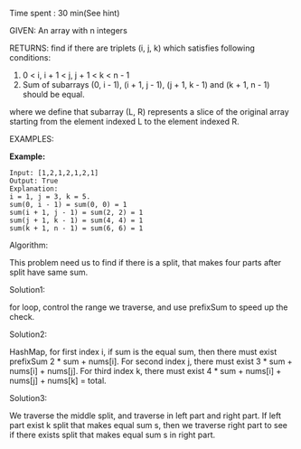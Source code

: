 Time spent :  30 min(See hint)

GIVEN: An array with n integers

RETURNS: find if there are triplets (i, j, k) which satisfies following conditions:

1. 0 < i, i + 1 < j, j + 1 < k < n - 1
2. Sum of subarrays (0, i - 1), (i + 1, j - 1), (j + 1, k - 1) and (k + 1, n - 1) should be equal.

where we define that subarray (L, R) represents a slice of the original array starting from the element indexed L to the element indexed R.

EXAMPLES:

**Example:**

```
Input: [1,2,1,2,1,2,1]
Output: True
Explanation:
i = 1, j = 3, k = 5. 
sum(0, i - 1) = sum(0, 0) = 1
sum(i + 1, j - 1) = sum(2, 2) = 1
sum(j + 1, k - 1) = sum(4, 4) = 1
sum(k + 1, n - 1) = sum(6, 6) = 1
```

Algorithm:

This problem need us to find if there is a split, that makes four parts after split have same sum.

Solution1:

for loop, control the range we traverse, and use prefixSum to speed up the check.

Solution2:

HashMap, for first index i, if sum is the equal sum, then there must exist prefixSum 2 * sum + nums[i]. For second index j, there must exist 3 * sum + nums[i] + nums[j]. For third index k, there must exist 4 * sum + nums[i] + nums[j] + nums[k] = total.

Solution3:

We traverse the middle split, and traverse in left part and right part. If left part exist k split that makes equal sum s, then we traverse right part to see if there exists split that makes equal sum s in right part.